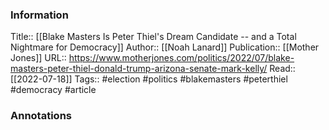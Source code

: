
### Information
Title:: [[Blake Masters Is Peter Thiel's Dream Candidate -- and a Total Nightmare for Democracy]]
Author:: [[Noah Lanard]]
Publication:: [[Mother Jones]]
URL:: https://www.motherjones.com/politics/2022/07/blake-masters-peter-thiel-donald-trump-arizona-senate-mark-kelly/
Read:: [[2022-07-18]]
Tags:: #election #politics #blakemasters #peterthiel #democracy 
#article

### Annotations
